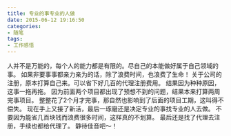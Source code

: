 ```yaml
---
title: 专业的事专业的人做
date: 2015-06-12 19:16:50
categories:
- 随笔
tags:
- 工作感悟
---
```

人并不是万能的，每个人的能力都是有限的。尽自己的本能做好属于自己领域的事。
如果非要事事都亲力亲为的话，除了浪费时间，也浪费了生命！
关于公司的注册，原本打算自己来。可以省下好几百的代理注册费用。
结果因为种种原因，这事一拖再拖。
因为前面两个项目都出现了预想不到的问题，结果本来打算两周完事项目。
整整花了2个月才完事，那自然也影响到了后面的项目工期，这叫得不偿失。
现在手上又接了新活，最后一琢磨还是决定专业的事找专业的人去做。
不要因为能省几百块钱而浪费很多时间，这样真的不划算。
最后还是找了代理去注册，手续也都给代理了。
静待佳音吧～！
